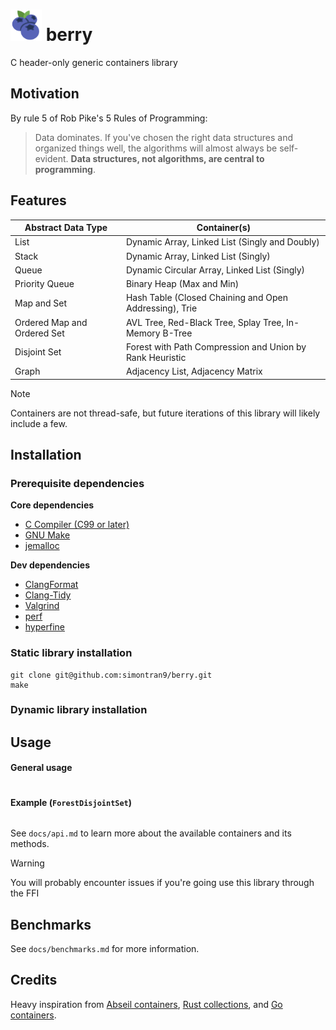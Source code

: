 <h1><img src="docs/logo.svg" width="50px"> berry</h1>

C header-only generic containers library

## Motivation

By rule 5 of Rob Pike's 5 Rules of Programming:
> Data dominates. If you've chosen the right data structures and organized things well, the algorithms will almost always be self-evident. **Data structures, not algorithms, are central to programming**.

## Features

| Abstract Data Type        | Container(s)                                                   |
| ------------------------- | -------------------------------------------------------------- |
| List                      | Dynamic Array, Linked List (Singly and Doubly)                 |
| Stack                     | Dynamic Array, Linked List (Singly)                            |
| Queue                     | Dynamic Circular Array, Linked List (Singly)                   |
| Priority Queue            | Binary Heap (Max and Min)                                      |
| Map and Set               | Hash Table (Closed Chaining and Open Addressing), Trie         |
| Ordered Map and Ordered Set | AVL Tree, Red-Black Tree, Splay Tree, In-Memory B-Tree       |
| Disjoint Set              | Forest with Path Compression and Union by Rank Heuristic       |
| Graph                     | Adjacency List, Adjacency Matrix                               |

> [!NOTE]
> Containers are not thread-safe, but future iterations of this library will likely include a few.

## Installation

### Prerequisite dependencies

**Core dependencies**
- [C Compiler (C99 or later)](https://gcc.gnu.org/)
- [GNU Make](https://www.gnu.org/software/make/)
- [jemalloc](https://jemalloc.net/)

**Dev dependencies**
- [ClangFormat](https://clang.llvm.org/docs/ClangFormat.html)
- [Clang-Tidy](https://clang.llvm.org/extra/clang-tidy/)
- [Valgrind](https://valgrind.org/)
- [perf](https://www.swift.org/documentation/server/guides/linux-perf.html)
- [hyperfine](https://github.com/sharkdp/hyperfine)

### Static library installation

```
git clone git@github.com:simontran9/berry.git
make
```

### Dynamic library installation

## Usage

#### General usage

```
```

#### Example (`ForestDisjointSet`)

```c
```

See `docs/api.md` to learn more about the available containers and its methods.

> [!WARNING]
> You will probably encounter issues if you're going use this library through the FFI

## Benchmarks

See `docs/benchmarks.md` for more information.

## Credits

Heavy inspiration from [Abseil containers](https://abseil.io/docs/cpp/guides/container), [Rust collections](https://doc.rust-lang.org/std/collections/index.html), and [Go containers](https://pkg.go.dev/container).
